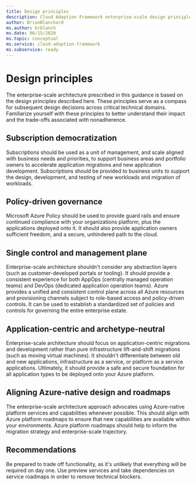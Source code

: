 ```yaml
---
title: Design principles
description: Cloud Adoption Framework enterprise-scale design principles.
author: BrianBlanchard
ms.author: brblanch
ms.date: 06/15/2020
ms.topic: conceptual
ms.service: cloud-adoption-framework
ms.subservice: ready
---
```


# Design principles

The enterprise-scale architecture prescribed in this guidance is based on the design principles described here. These principles serve as a compass for subsequent design decisions across critical technical domains. Familiarize yourself with these principles to better understand their impact and the trade-offs associated with nonadherence.

## Subscription democratization

Subscriptions should be used as a unit of management, and scale aligned with business needs and priorities, to support business areas and portfolio owners to accelerate application migrations and new application development. Subscriptions should be provided to business units to support the design, development, and testing of new workloads and migration of workloads.

## Policy-driven governance

Microsoft Azure Policy should be used to provide guard rails and ensure continued compliance with your organizations platform, plus the applications deployed onto it. It should also provide application owners sufficient freedom, and a secure, unhindered path to the cloud.

## Single control and management plane

<!-- cSpell:ignore AppOps -->

Enterprise-scale architecture shouldn't consider any abstraction layers (such as customer-developed portals or tooling). It should provide a consistent experience for both AppOps (centrally managed operation teams) and DevOps (dedicated application operation teams). Azure provides a unified and consistent control plane across all Azure resources and provisioning channels subject to role-based access and policy-driven controls. It can be used to establish a standardized set of policies and controls for governing the entire enterprise estate.

## Application-centric and archetype-neutral

Enterprise-scale architecture should focus on application-centric migrations and development rather than pure infrastructure lift-and-shift migrations (such as moving virtual machines). It shouldn't differentiate between old and new applications, infrastructure as a service, or platform as a service applications. Ultimately, it should provide a safe and secure foundation for all application types to be deployed onto your Azure platform.

## Aligning Azure-native design and roadmaps

The enterprise-scale architecture approach advocates using Azure-native platform services and capabilities whenever possible. This should align with Azure platform roadmaps to ensure that new capabilities are available within your environments. Azure platform roadmaps should help to inform the migration strategy and enterprise-scale trajectory.

## Recommendations

Be prepared to trade off functionality, as it's unlikely that everything will be required on day one. Use preview services and take dependencies on service roadmaps in order to remove technical blockers.
